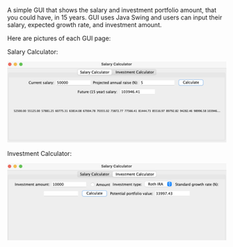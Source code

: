 A simple GUI that shows the salary and investment portfolio amount, that you could have, in 15 years. GUI uses Java Swing and users can input their salary, expected growth rate, and investment amount.  

Here are pictures of each GUI page:

Salary Calculator: 

![Alt Text](example/SalaryCalculatorExample.png)

Investment Calculator:

![Alt Text](example/InvestmentCalculatorExample.png)